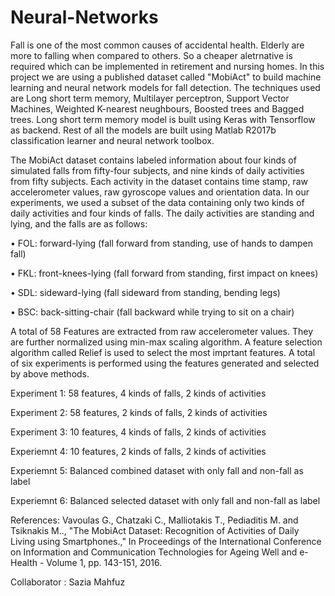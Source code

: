 # Neural-Networks

Fall is one of the most common causes of accidental health. Elderly are more to falling when compared to others. So a cheaper aletrnative is required which can be implemented in retirement and nursing homes. In this project we are using a published dataset called "MobiAct" to build machine learning and neural network models for fall detection. The techniques used are Long short term memory, Multilayer perceptron, Support Vector Machines, Weighted K-nearest neughbours, Boosted trees and Bagged trees. Long short term memory model is built using Keras with Tensorflow as backend. Rest of all the models are built using Matlab R2017b classification learner and neural network toolbox.

The MobiAct dataset contains labeled information about four kinds of simulated falls from fifty-four subjects, and nine kinds of daily activities from fifty subjects. Each activity in the dataset contains time stamp, raw accelerometer values, raw gyroscope values and orientation data. In our experiments, we used a subset of the data containing only two kinds of daily activities and four kinds of falls. The daily activities are standing and lying, and the falls are as follows:

•	FOL: forward-lying (fall forward from standing, use of hands to dampen fall)

•	FKL: front-knees-lying (fall forward from standing, first impact on knees)

•	SDL: sideward-lying (fall sideward from standing, bending legs)

•	BSC: back-sitting-chair (fall backward while trying to sit on a chair)

A total of 58 Features are extracted from raw accelerometer values. They are further normalized using min-max scaling algorithm. A feature selection algorithm called Relief is used to select the most imprtant features. A total of six experiments is performed using the features generated and selected by above methods.

Experiment 1: 58 features, 4 kinds of falls, 2 kinds of activities

Experiment 2: 58 features, 2 kinds of falls, 2 kinds of activities

Experiment 3: 10 features, 4 kinds of falls, 2 kinds of activities

Experiemnt 4: 10 features, 2 kinds of falls, 2 kinds of activities

Experiemnt 5: Balanced combined dataset with only fall and non-fall as label

Experiemnt 6: Balanced selected dataset with only fall and non-fall as label


References:
Vavoulas G., Chatzaki C., Malliotakis T., Pediaditis M. and Tsiknakis M.., "The MobiAct Dataset: Recognition of Activities of Daily Living using Smartphones.," In Proceedings of the International Conference on Information and Communication Technologies for Ageing Well and e-Health - Volume 1, pp. 143-151, 2016.


Collaborator : Sazia Mahfuz
